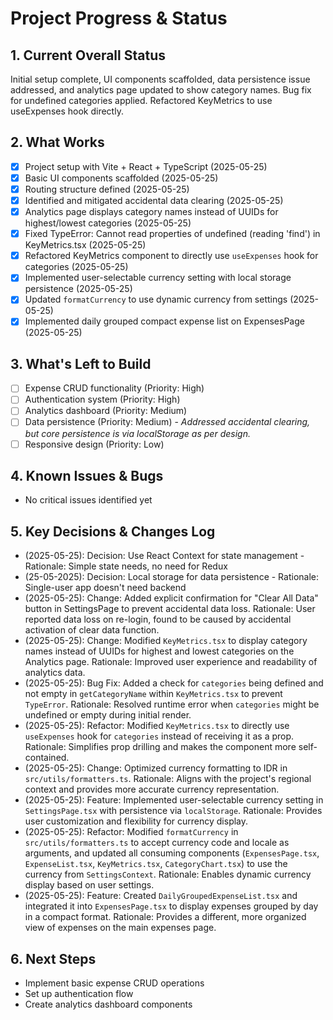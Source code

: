 # Project Progress & Status

## 1. Current Overall Status

Initial setup complete, UI components scaffolded, data persistence issue addressed, and analytics page updated to show category names. Bug fix for undefined categories applied. Refactored KeyMetrics to use useExpenses hook directly.

## 2. What Works

- [x] Project setup with Vite + React + TypeScript (2025-05-25)
- [x] Basic UI components scaffolded (2025-05-25)
- [x] Routing structure defined (2025-05-25)
- [x] Identified and mitigated accidental data clearing (2025-05-25)
- [x] Analytics page displays category names instead of UUIDs for highest/lowest categories (2025-05-25)
- [x] Fixed TypeError: Cannot read properties of undefined (reading 'find') in KeyMetrics.tsx (2025-05-25)
- [x] Refactored KeyMetrics component to directly use `useExpenses` hook for categories (2025-05-25)
- [x] Implemented user-selectable currency setting with local storage persistence (2025-05-25)
- [x] Updated `formatCurrency` to use dynamic currency from settings (2025-05-25)
- [x] Implemented daily grouped compact expense list on ExpensesPage (2025-05-25)

## 3. What's Left to Build

- [ ] Expense CRUD functionality (Priority: High)
- [ ] Authentication system (Priority: High)
- [ ] Analytics dashboard (Priority: Medium)
- [ ] Data persistence (Priority: Medium) - _Addressed accidental clearing, but core persistence is via localStorage as per design._
- [ ] Responsive design (Priority: Low)

## 4. Known Issues & Bugs

- No critical issues identified yet

## 5. Key Decisions & Changes Log

- (2025-05-25): Decision: Use React Context for state management - Rationale: Simple state needs, no need for Redux
- (25-05-2025): Decision: Local storage for data persistence - Rationale: Single-user app doesn't need backend
- (2025-05-25): Change: Added explicit confirmation for "Clear All Data" button in SettingsPage to prevent accidental data loss. Rationale: User reported data loss on re-login, found to be caused by accidental activation of clear data function.
- (2025-05-25): Change: Modified `KeyMetrics.tsx` to display category names instead of UUIDs for highest and lowest categories on the Analytics page. Rationale: Improved user experience and readability of analytics data.
- (2025-05-25): Bug Fix: Added a check for `categories` being defined and not empty in `getCategoryName` within `KeyMetrics.tsx` to prevent `TypeError`. Rationale: Resolved runtime error when `categories` might be undefined or empty during initial render.
- (2025-05-25): Refactor: Modified `KeyMetrics.tsx` to directly use `useExpenses` hook for `categories` instead of receiving it as a prop. Rationale: Simplifies prop drilling and makes the component more self-contained.
- (2025-05-25): Change: Optimized currency formatting to IDR in `src/utils/formatters.ts`. Rationale: Aligns with the project's regional context and provides more accurate currency representation.
- (2025-05-25): Feature: Implemented user-selectable currency setting in `SettingsPage.tsx` with persistence via `localStorage`. Rationale: Provides user customization and flexibility for currency display.
- (2025-05-25): Refactor: Modified `formatCurrency` in `src/utils/formatters.ts` to accept currency code and locale as arguments, and updated all consuming components (`ExpensesPage.tsx`, `ExpenseList.tsx`, `KeyMetrics.tsx`, `CategoryChart.tsx`) to use the currency from `SettingsContext`. Rationale: Enables dynamic currency display based on user settings.
- (2025-05-25): Feature: Created `DailyGroupedExpenseList.tsx` and integrated it into `ExpensesPage.tsx` to display expenses grouped by day in a compact format. Rationale: Provides a different, more organized view of expenses on the main expenses page.

## 6. Next Steps

- Implement basic expense CRUD operations
- Set up authentication flow
- Create analytics dashboard components
